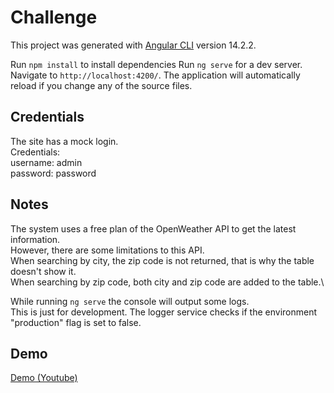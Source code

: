 # Challenge

This project was generated with [Angular CLI](https://github.com/angular/angular-cli) version 14.2.2.

Run `npm install` to install dependencies
Run `ng serve` for a dev server. Navigate to `http://localhost:4200/`. The application will automatically reload if you change any of the source files.

## Credentials

The site has a mock login.\
Credentials:\
username: admin \
password: password

## Notes
The system uses a free plan of the OpenWeather API to get the latest information.\
However, there are some limitations to this API.\
When searching by city, the zip code is not returned, that is why the table doesn't show it.\
When searching by zip code, both city and zip code are added to the table.\

While running `ng serve` the console will output some logs. \
This is just for development. The logger service checks if the environment "production" flag is set to false.

## Demo
<a href="https://www.youtube.com/watch?v=wAedzagbI28" title="Demo">Demo (Youtube)</a>

